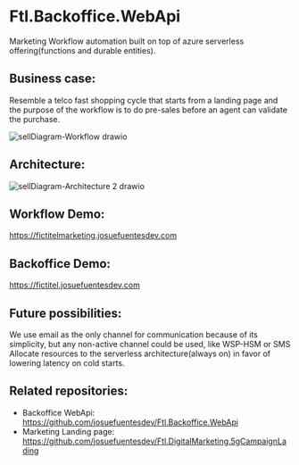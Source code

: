 # Ftl.Backoffice.WebApi

Marketing Workflow automation built on top of azure serverless offering(functions and durable entities).

## Business case:
Resemble a telco fast shopping cycle that starts from a landing page and the purpose of the workflow is to do pre-sales before an agent can validate the purchase.

![sellDiagram-Workflow drawio](https://user-images.githubusercontent.com/68027721/188891993-f5d9b61f-157c-4b5c-8a64-654d6eb01dd0.png)

## Architecture:
![sellDiagram-Architecture 2 drawio](https://user-images.githubusercontent.com/68027721/188966634-fca8956e-bb94-40c2-b3f2-d7d787bf35c4.png)


## Workflow Demo:
https://fictitelmarketing.josuefuentesdev.com
## Backoffice Demo:
https://fictitel.josuefuentesdev.com

## Future possibilities:
We use email as the only channel for communication because of its simplicity, but any non-active channel could be used, like WSP-HSM or SMS
Allocate resources to the serverless architecture(always on) in favor of lowering latency on cold starts.


## Related repositories:
- Backoffice WebApi: https://github.com/josuefuentesdev/Ftl.Backoffice.WebApi
- Marketing Landing page: https://github.com/josuefuentesdev/Ftl.DigitalMarketing.5gCampaignLading
